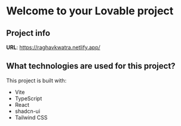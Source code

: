 # Welcome to your Lovable project

## Project info

**URL**: https://raghavkwatra.netlify.app/


## What technologies are used for this project?

This project is built with:

- Vite
- TypeScript
- React
- shadcn-ui
- Tailwind CSS
